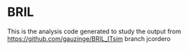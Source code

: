 # BRIL

This is the analysis code generated to study the output from https://github.com/gauzinge/BRIL_ITsim branch jcordero

